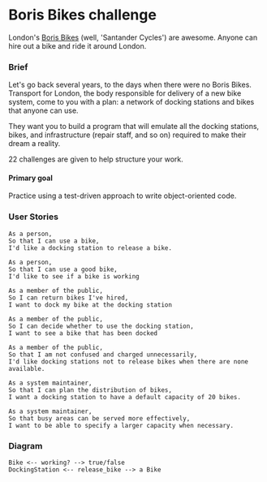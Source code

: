 # Boris Bikes challenge

London's [Boris Bikes](https://tfl.gov.uk/modes/cycling/santander-cycles) (well, 'Santander Cycles') are awesome. Anyone can hire out a bike and ride it around London.

### Brief

Let's go back several years, to the days when there were no Boris Bikes. Transport for London, the body responsible for delivery of a new bike system, come to you with a plan: a network of docking stations and bikes that anyone can use.

They want you to build a program that will emulate all the docking stations, bikes, and infrastructure (repair staff, and so on) required to make their dream a reality.

22 challenges are given to help structure your work.

#### Primary goal

Practice using a test-driven approach to write object-oriented code.

### User Stories  

```  
As a person,  
So that I can use a bike,  
I'd like a docking station to release a bike.  

As a person,  
So that I can use a good bike,  
I'd like to see if a bike is working  

As a member of the public,  
So I can return bikes I've hired,  
I want to dock my bike at the docking station  

As a member of the public,  
So I can decide whether to use the docking station,  
I want to see a bike that has been docked  

As a member of the public,  
So that I am not confused and charged unnecessarily,  
I'd like docking stations not to release bikes when there are none available.

As a system maintainer,  
So that I can plan the distribution of bikes,  
I want a docking station to have a default capacity of 20 bikes.  

As a system maintainer,  
So that busy areas can be served more effectively,  
I want to be able to specify a larger capacity when necessary.  
```

### Diagram

```
Bike <-- working? --> true/false
DockingStation <-- release_bike --> a Bike
```

